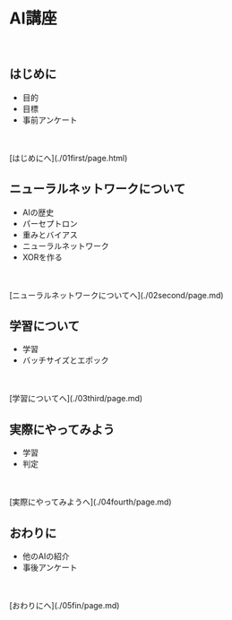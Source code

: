# AI講座

<br>

## はじめに

  - 目的
  - 目標
  - 事前アンケート
<br>
<br>
[はじめにへ](./01first/page.html)

## ニューラルネットワークについて

- AIの歴史
- パーセプトロン
- 重みとバイアス
- ニューラルネットワーク
- XORを作る
<br>
<br>
[ニューラルネットワークについてへ](./02second/page.md)

## 学習について

- 学習
- バッチサイズとエポック
<br>
<br>
[学習についてへ](./03third/page.md)


## 実際にやってみよう

- 学習
- 判定
<br>
<br>
[実際にやってみようへ](./04fourth/page.md)

## おわりに

- 他のAIの紹介
- 事後アンケート
<br>
<br>
[おわりにへ](./05fin/page.md)
